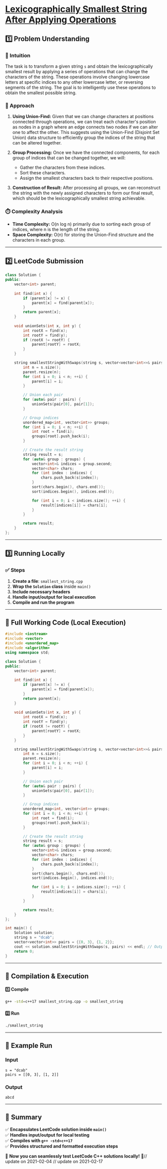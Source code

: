 # **[Lexicographically Smallest String After Applying Operations](https://leetcode.com/problems/lexicographically-smallest-string-after-applying-operations/description/)**  

## **1️⃣ Problem Understanding**  
### **📌 Intuition**  
The task is to transform a given string `s` and obtain the lexicographically smallest result by applying a series of operations that can change the characters of the string. These operations involve changing lowercase letters at specific indices to any other lowercase letter, or reversing segments of the string. The goal is to intelligently use these operations to obtain the smallest possible string.

### **🚀 Approach**  
1. **Using Union-Find:** Given that we can change characters at positions connected through operations, we can treat each character's position as nodes in a graph where an edge connects two nodes if we can alter one to affect the other. This suggests using the Union-Find (Disjoint Set Union) data structure to efficiently group the indices of the string that can be altered together.

2. **Group Processing:** Once we have the connected components, for each group of indices that can be changed together, we will:
   - Gather the characters from these indices.
   - Sort these characters.
   - Assign the smallest characters back to their respective positions.

3. **Construction of Result:** After processing all groups, we can reconstruct the string with the newly assigned characters to form our final result, which should be the lexicographically smallest string achievable.

### **⏱️ Complexity Analysis**  
- **Time Complexity:** O(n log n) primarily due to sorting each group of indices, where n is the length of the string.
- **Space Complexity:** O(n) for storing the Union-Find structure and the characters in each group.

---  

## **2️⃣ LeetCode Submission**  
```cpp
class Solution {
public:
    vector<int> parent;
    
    int find(int x) {
        if (parent[x] != x) {
            parent[x] = find(parent[x]);
        }
        return parent[x];
    }
    
    void unionSets(int x, int y) {
        int rootX = find(x);
        int rootY = find(y);
        if (rootX != rootY) {
            parent[rootY] = rootX;
        }
    }

    string smallestStringWithSwaps(string s, vector<vector<int>>& pairs) {
        int n = s.size();
        parent.resize(n);
        for (int i = 0; i < n; ++i) {
            parent[i] = i;
        }

        // Union each pair
        for (auto& pair : pairs) {
            unionSets(pair[0], pair[1]);
        }

        // Group indices
        unordered_map<int, vector<int>> groups;
        for (int i = 0; i < n; ++i) {
            int root = find(i);
            groups[root].push_back(i);
        }

        // Create the result string
        string result = s;
        for (auto& group : groups) {
            vector<int>& indices = group.second;
            vector<char> chars;
            for (int index : indices) {
                chars.push_back(s[index]);
            }
            sort(chars.begin(), chars.end());
            sort(indices.begin(), indices.end());

            for (int i = 0; i < indices.size(); ++i) {
                result[indices[i]] = chars[i];
            }
        }

        return result;
    }
}; 
```  

---  

## **3️⃣ Running Locally**  
### **✅ Steps**  
1. **Create a file**: `smallest_string.cpp`  
2. **Wrap the `Solution` class** inside `main()`  
3. **Include necessary headers**  
4. **Handle input/output for local execution**  
5. **Compile and run the program**  

---  

## **📝 Full Working Code (Local Execution)**  
```cpp
#include <iostream>
#include <vector>
#include <unordered_map>
#include <algorithm>
using namespace std;

class Solution {
public:
    vector<int> parent;
    
    int find(int x) {
        if (parent[x] != x) {
            parent[x] = find(parent[x]);
        }
        return parent[x];
    }
    
    void unionSets(int x, int y) {
        int rootX = find(x);
        int rootY = find(y);
        if (rootX != rootY) {
            parent[rootY] = rootX;
        }
    }

    string smallestStringWithSwaps(string s, vector<vector<int>>& pairs) {
        int n = s.size();
        parent.resize(n);
        for (int i = 0; i < n; ++i) {
            parent[i] = i;
        }

        // Union each pair
        for (auto& pair : pairs) {
            unionSets(pair[0], pair[1]);
        }

        // Group indices
        unordered_map<int, vector<int>> groups;
        for (int i = 0; i < n; ++i) {
            int root = find(i);
            groups[root].push_back(i);
        }

        // Create the result string
        string result = s;
        for (auto& group : groups) {
            vector<int>& indices = group.second;
            vector<char> chars;
            for (int index : indices) {
                chars.push_back(s[index]);
            }
            sort(chars.begin(), chars.end());
            sort(indices.begin(), indices.end());

            for (int i = 0; i < indices.size(); ++i) {
                result[indices[i]] = chars[i];
            }
        }

        return result;
    }
};

int main() {
    Solution solution;
    string s = "dcab";
    vector<vector<int>> pairs = {{0, 3}, {1, 2}};
    cout << solution.smallestStringWithSwaps(s, pairs) << endl; // Output: "abcd"
    return 0;
}
```  

---  

## **🔧 Compilation & Execution**  
#### **1️⃣ Compile**  
```bash
g++ -std=c++17 smallest_string.cpp -o smallest_string
```  

#### **2️⃣ Run**  
```bash
./smallest_string
```  

---  

## **🎯 Example Run**  
### **Input**  
```
s = "dcab"
pairs = [[0, 3], [1, 2]]
```  
### **Output**  
```
abcd
```  

---  

## **📌 Summary**  
✅ **Encapsulates LeetCode solution inside `main()`**  
✅ **Handles input/output for local testing**  
✅ **Compiles with `g++ -std=c++17`**  
✅ **Provides structured and formatted execution steps**  

🚀 **Now you can seamlessly test LeetCode C++ solutions locally!** 🚀// update on 2021-02-04
// update on 2021-02-17
